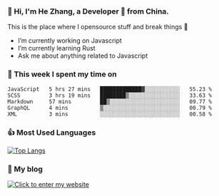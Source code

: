### 👋 Hi, I'm He Zhang, a Developer 🚀 from China.

This is the place where I opensource stuff and break things :rofl:

- I’m currently working on Javascript
- I’m currently learning Rust
- Ask me about anything related to Javascript

### 💪 This week I spent my time on 
<!--START_SECTION:waka-->

```text
JavaScript   5 hrs 27 mins   █████████████▓░░░░░░░░░░░   55.23 %
SCSS         3 hrs 19 mins   ████████▒░░░░░░░░░░░░░░░░   33.63 %
Markdown     57 mins         ██▒░░░░░░░░░░░░░░░░░░░░░░   09.77 %
GraphQL      4 mins          ▒░░░░░░░░░░░░░░░░░░░░░░░░   00.79 %
XML          3 mins          ░░░░░░░░░░░░░░░░░░░░░░░░░   00.58 %
```

<!--END_SECTION:waka-->

### 👍 Most Used Languages
[![Top Langs](https://github-readme-stats.vercel.app/api/top-langs/?username=zhanghecool&layout=compact)](https://zhanghe.cool)

### 🌈 My blog 
[![Click to enter my website](https://cdn.jsdelivr.net/gh/zhanghecool/assets/images/gif/zhanghecools.gif)](https://zhanghe.cool)
